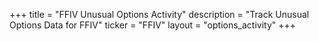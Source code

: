 +++
title = "FFIV Unusual Options Activity"
description = "Track Unusual Options Data for FFIV"
ticker = "FFIV"
layout = "options_activity"
+++

